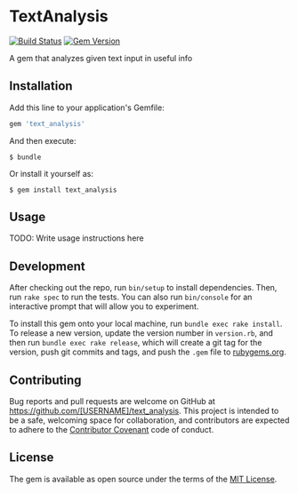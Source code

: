 # TextAnalysis

[![Build Status](https://travis-ci.org/arcanoid/text_analysis.svg?branch=master)](https://travis-ci.org/arcanoid/text_analysis)
[![Gem Version](https://badge.fury.io/rb/text_analysis.svg)](https://badge.fury.io/rb/text_analysis)

A gem that analyzes given text input in useful info 

## Installation

Add this line to your application's Gemfile:

```ruby
gem 'text_analysis'
```

And then execute:

    $ bundle

Or install it yourself as:

    $ gem install text_analysis

## Usage

TODO: Write usage instructions here

## Development

After checking out the repo, run `bin/setup` to install dependencies. Then, run `rake spec` to run the tests. You can also run `bin/console` for an interactive prompt that will allow you to experiment.

To install this gem onto your local machine, run `bundle exec rake install`. To release a new version, update the version number in `version.rb`, and then run `bundle exec rake release`, which will create a git tag for the version, push git commits and tags, and push the `.gem` file to [rubygems.org](https://rubygems.org).

## Contributing

Bug reports and pull requests are welcome on GitHub at https://github.com/[USERNAME]/text_analysis. This project is intended to be a safe, welcoming space for collaboration, and contributors are expected to adhere to the [Contributor Covenant](contributor-covenant.org) code of conduct.


## License

The gem is available as open source under the terms of the [MIT License](http://opensource.org/licenses/MIT).
